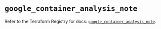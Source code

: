 # `google_container_analysis_note`

Refer to the Terraform Registry for docs: [`google_container_analysis_note`](https://registry.terraform.io/providers/hashicorp/google/6.35.0/docs/resources/container_analysis_note).

